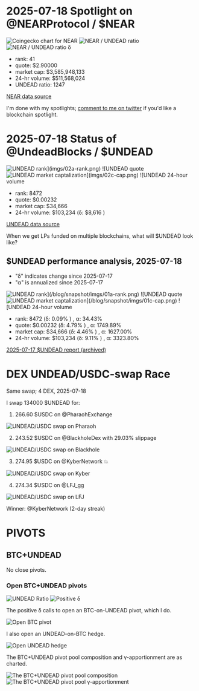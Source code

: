 # 2025-07-18 Spotlight on @NEARProtocol / $NEAR 

![Coingecko chart for NEAR](imgs/01a-near.png) 
![NEAR / UNDEAD ratio](imgs/01b-ratio.png) 
![NEAR / UNDEAD ratio δ](imgs/01c-delta.png) 


* rank: 41 
* quote: $2.90000 
* market cap: $3,585,948,133 
* 24-hr volume: $511,568,024 
* UNDEAD ratio: 1247 

[NEAR data source](https://www.coingecko.com/en/coins/near) 

I'm done with my spotlights; [comment to me on twitter](https://x.com/pivocateur) if you'd like a blockchain spotlight.
# 2025-07-18 Status of @UndeadBlocks / $UNDEAD 

![$UNDEAD rank](imgs/02a-rank.png) 
![$UNDEAD quote](imgs/02b-quote.png) 
![$UNDEAD market captalization](imgs/02c-cap.png) 
![$UNDEAD 24-hour volume](imgs/02d-vol.png) 

* rank: 8472 
* quote: $0.00232 
* market cap: $34,666 
* 24-hr volume: $103,234 (δ: $8,616 ) 


[UNDEAD data source](https://www.coingecko.com/en/coins/undead-blocks) 



When we get LPs funded on multiple blockchains, what will $UNDEAD look like? 

## $UNDEAD performance analysis, 2025-07-18 

* "δ" indicates change since 2025-07-17 
* "α" is annualized since 2025-07-17 

![$UNDEAD rank](/blog/snapshot/imgs/01a-rank.png) 
![$UNDEAD quote](/blog/snapshot/imgs/01b-quote.png) 
![$UNDEAD market captalization](/blog/snapshot/imgs/01c-cap.png) 
![$UNDEAD 24-hour volume](/blog/snapshot/imgs/01d-vol.png) 

* rank: 8472 (δ: 0.09% ) , α: 34.43% 
* quote: $0.00232 (δ: 4.79% ) , α: 1749.89% 
* market cap: $34,666 (δ: 4.46% ) , α: 1627.00% 
* 24-hr volume: $103,234 (δ: 9.11% ) , α: 3323.80% 

[2025-07-17 $UNDEAD report (archived)](https://github.com/pivoteur/biz/tree/main/blog/snapshot) 
# DEX UNDEAD/USDC-swap Race 

Same swap; 4 DEX, 2025-07-18 

I swap 134000 $UNDEAD for: 

1. 266.60 $USDC on @PharaohExchange 

![UNDEAD/USDC swap on Pharaoh](imgs/03a-pharaoh.png) 

2. 243.52 $USDC on @BlackholeDex with 29.03% slippage 

![UNDEAD/USDC swap on Blackhole](imgs/03b-blackhole.png) 

3. 274.95 $USDC on @KyberNetwork 💥 

![UNDEAD/USDC swap on Kyber](imgs/03c-kyber.png) 

4. 274.34 $USDC on @LFJ_gg 

![UNDEAD/USDC swap on LFJ](imgs/03d-lfj.png) 

Winner: @KyberNetwork (2-day streak) 
# PIVOTS 

## BTC+UNDEAD 



No close pivots. 

### Open BTC+UNDEAD pivots 

![UNDEAD Ratio](imgs/04a-ratio.png) 
![Positive δ](imgs/04b-delta.png) 

The positive δ calls to open an BTC-on-UNDEAD pivot, which I do. 

![Open BTC pivot](imgs/04c-open-btc-pivot.png) 

I also open an UNDEAD-on-BTC hedge. 

![Open UNDEAD hedge](imgs/04d-open-undead-hedge.png) 

The BTC+UNDEAD pivot pool composition and γ-apportionment are as charted. 

![The BTC+UNDEAD pivot pool composition](imgs/05a-comp.png) 
![The BTC+UNDEAD pivot pool γ-apportionment](imgs/05b-apport.png) 
